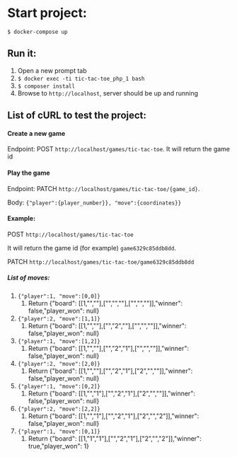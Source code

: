 # Start project:

    $ docker-compose up

## Run it:

1. Open a new prompt tab
2. `$ docker exec -ti tic-tac-toe_php_1 bash`
3. `$ composer install`
4. Browse to `http://localhost`, server should be up and running

## List of cURL to test the project:

#### Create a new game 
    
Endpoint: POST `http://localhost/games/tic-tac-toe`. It will return the game id

#### Play the game

Endpoint: PATCH `http://localhost/games/tic-tac-toe/{game_id}`. 

Body: `{"player":{player_number}}, "move":{coordinates}}`

#### Example:

POST `http://localhost/games/tic-tac-toe`

It will return the game id (for example) `game6329c85ddb8dd`.

PATCH `http://localhost/games/tic-tac-toe/game6329c85ddb8dd`

##### List of moves:

1. `{"player":1, "move":[0,0]}`
   1. Return {"board": [[1,"",""],["","",""],["","",""]],"winner": false,"player_won": null}
2. `{"player":2, "move":[1,1]}`
   1. Return {"board": [[1,"",""],["","2",""],["","",""]],"winner": false,"player_won": null}
3. `{"player":1, "move":[1,2]}`
    1. Return {"board": [[1,"",""],["","2","1"],["","",""]],"winner": false,"player_won": null}
4. `{"player":2, "move":[2,0]}`
    1. Return {"board": [[1,"",""],["","2","1"],["2","",""]],"winner": false,"player_won": null}
5. `{"player":1, "move":[0,2]}`
    1. Return {"board": [[1,"","1"],["","2","1"],["2","",""]],"winner": false,"player_won": null}
6. `{"player":2, "move":[2,2]}`
    1. Return {"board": [[1,"","1"],["","2","1"],["2","","2"]],"winner": false,"player_won": null} 
7. `{"player":1, "move":[0,1]}`
    1. Return {"board": [[1,"1","1"],["","2","1"],["2","","2"]],"winner": true,"player_won": 1}

